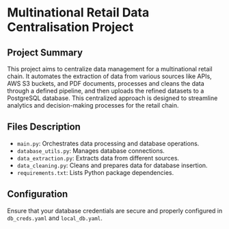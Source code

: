 # Multinational Retail Data Centralisation Project

## Project Summary
This project aims to centralize data management for a multinational retail chain. It automates the extraction of data from various sources like APIs, AWS S3 buckets, and PDF documents, processes and cleans the data through a defined pipeline, and then uploads the refined datasets to a PostgreSQL database. This centralized approach is designed to streamline analytics and decision-making processes for the retail chain.

## Files Description
- `main.py`: Orchestrates data processing and database operations.
- `database_utils.py`: Manages database connections.
- `data_extraction.py`: Extracts data from different sources.
- `data_cleaning.py`: Cleans and prepares data for database insertion.
- `requirements.txt`: Lists Python package dependencies.

## Configuration
Ensure that your database credentials are secure and properly configured in `db_creds.yaml` and `local_db.yaml`.


